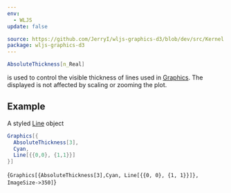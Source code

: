 ```yaml
---
env:
  - WLJS
update: false

source: https://github.com/JerryI/wljs-graphics-d3/blob/dev/src/Kernel.wl
package: wljs-graphics-d3
---
```

```mathematica
AbsoluteThickness[n_Real]
```

is used to control the visible thickness of lines used in [Graphics](frontend/Reference/Graphics/Graphics.md). The displayed is not affected by scaling or zooming the plot. 

## Example
A styled [Line](frontend/Reference/Graphics/Line.md) object

```mathematica
Graphics[{
  AbsoluteThickness[3],
  Cyan, 
  Line[{{0,0}, {1,1}}]
}]
```

<Wl >{`Graphics[{AbsoluteThickness[3],Cyan, Line[{{0, 0}, {1, 1}}]}, ImageSize->350]`}</Wl>